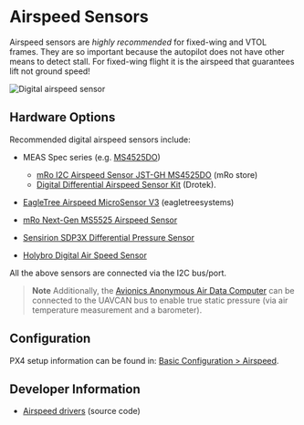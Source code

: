 # Airspeed Sensors

Airspeed sensors are *highly recommended* for fixed-wing and VTOL frames.
They are so important because the autopilot does not have other means to detect stall.
For fixed-wing flight it is the airspeed that guarantees lift not ground speed!

![Digital airspeed sensor](../../images/digital_airspeed_sensor.jpg)


## Hardware Options

Recommended digital airspeed sensors include:
* MEAS Spec series (e.g. [MS4525DO](https://www.te.com/usa-en/product-CAT-BLPS0002.html))
  * [mRo I2C Airspeed Sensor JST-GH MS4525DO](https://store.mrobotics.io/mRo-I2C-Airspeed-Sensor-JST-GH-p/mro-classy-arspd-mr.htm) (mRo store)
  * [Digital Differential Airspeed Sensor Kit](https://drotek.com/shop/en/airspeed/793-digital-differential-airspeed-sensor-kit-.html?search_query=airspeed&results=6) (Drotek).
  
* [EagleTree Airspeed MicroSensor V3](http://www.eagletreesystems.com/index.php?route=product/product&product_id=63) (eagletreesystems)
* [mRo Next-Gen MS5525 Airspeed Sensor](https://store.mrobotics.io/mRo-Next-Gen-MS5525-Airspeed-Sensor-NEW-p/mro-ms5525v2-mr.htm)
* [Sensirion SDP3X Differential Pressure Sensor](https://www.sensirion.com/en/flow-sensors/differential-pressure-sensors/worlds-smallest-differential-pressure-sensor/)
* [Holybro Digital Air Speed Sensor](https://shop.holybro.com/digital-air-speed-sensor_p1029.html)

All the above sensors are connected via the I2C bus/port.

> **Note** Additionally, the [Avionics Anonymous Air Data Computer](../sensor/avanon_laser_interface.md) can be connected to the UAVCAN bus to enable true static pressure (via air temperature measurement and a barometer).


## Configuration

PX4 setup information can be found in: [Basic Configuration > Airspeed](../config/airspeed.md).


## Developer Information

- [Airspeed drivers](https://github.com/PX4/Firmware/tree/master/src/drivers/differential_pressure) (source code)

